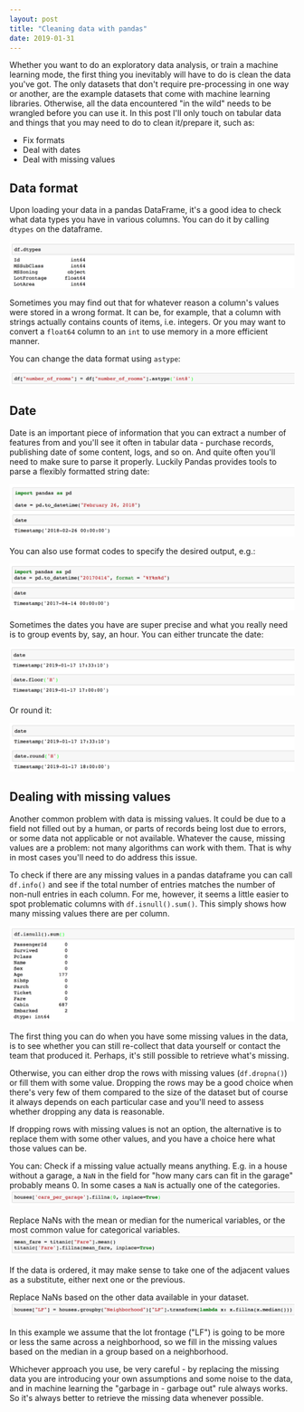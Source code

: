 ```yaml
---
layout: post
title: "Cleaning data with pandas"
date: 2019-01-31
---
```


Whether you want to do an exploratory data analysis, or train a machine learning mode, the first thing you 
inevitably will have to do is clean the data you've got. The only datasets that don't require pre-processing 
in one way or another, are the example datasets that come with machine learning libraries. Otherwise, all 
the data encountered "in the wild" needs to be wrangled before you can use it. In this post I'll only touch on 
tabular data and things that you may need to do to clean it/prepare it, such as: 
* Fix formats
* Deal with dates
* Deal with missing values

## Data format
Upon loading your data in a pandas DataFrame, it's a good idea to check what data types you have in various columns. 
You can do it by calling `dtypes` on the dataframe. 

![df.dtypes](/images/jan31-dtypes.png)

Sometimes you may find out that for whatever reason a column's values were stored in a wrong format. It can be, 
for example, that a column with strings actually contains counts of items, i.e. integers. Or you may want to 
convert a `float64` column to an `int` to use memory in a more efficient manner. 

You can change the data format using `astype`:

![astype](/images/jan31-astype.png)

## Date
Date is an important piece of information that you can extract a number of features from and you'll see it often 
in tabular data - purchase records, publishing date of some content, logs, and so on. And quite often you'll need 
to make sure to parse it properly. Luckily Pandas provides tools to parse a flexibly formatted string date:

![to_datetime](/images/jan-31-date_time.png) 

You can also use format codes to specify the desired output, e.g.:

![date_format](/images/jan31-date-format.png)

Sometimes the dates you have are super precise and what you really need is to group events by, say, an hour. 
You can either truncate the date:
 
![truncate the date](/images/jan31-truncate.png)

Or round it:

![round the date](/images/jan31-round.png)

## Dealing with missing values
Another common problem with data is missing values. It could be due to a field not filled out by a human, or 
parts of records being lost due to errors, or some data not applicable or not available. Whatever the cause, 
missing values are a problem: not many algorithms can work with them. That is why in most cases you'll need to 
do address this issue. 

To check if there are any missing values in a pandas dataframe you can call `df.info()` and see if the total 
number of entries matches the number of non-null entries in each column. For me, however, it seems a little easier to 
spot problematic columns with `df.isnull().sum()`. This simply shows how many missing values there are per column.

![nans](/images/jan31-isnull-sum.png)

The first thing you can do when you have some missing values in the data, is to see whether you can still 
re-collect that data yourself or contact the team that produced it. Perhaps, it's still possible to retrieve what's 
missing. 
 
Otherwise, you can either drop the rows with missing values (`df.dropna()`) or fill them with some value. Dropping 
the rows may be a good choice when there's very few of them compared to the size of the dataset but of course 
it always depends on each particular case and you'll need to assess whether dropping any data is reasonable.

If dropping rows with missing values is not an option, the alternative is to replace them with some other values, 
and you have a choice here what those values can be. 

You can: 
Check if a missing value actually means anything. E.g. in a house without a garage, a `NaN` in the field for 
"how many cars can fit in the garage" probably means 0. In some cases a `NaN` is actually one of the categories.
![fillna zeros](/images/jan31-fillna-zero.png)

Replace NaNs with the mean or median for the numerical variables, or the most common value for categorical variables.
![fillna mean](/images/jan31-fillna-mean.png)

If the data is ordered, it may make sense to take one of the adjacent values as a substitute, either next one or the previous.

Replace NaNs based on the other data available in your dataset. 
![fillna by group](/images/jan31-lf.png)

In this example we assume that the lot frontage ("LF") is going to be more or less the same across a neighborhood, so 
we fill in the missing values based on the median in a group based on a neighborhood. 

Whichever approach you use, be very careful - by replacing the missing data you are introducing your own assumptions 
and some noise to the data, and in machine learning the "garbage in - garbage out" rule always works. 
So it's always better to retrieve the missing data whenever possible.



